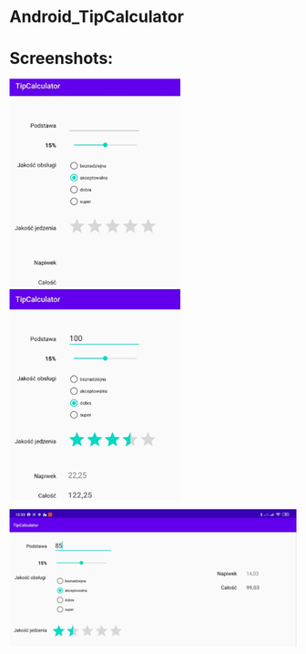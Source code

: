 # Android_TipCalculator
# Screenshots:

<p float="left">
  <img src="images/vertical0.jpg" width="300" />
  <img src="images/vertical1.jpg" width="300" /> 
</p>
<img src="images/horizontal.jpg"width="600" >

